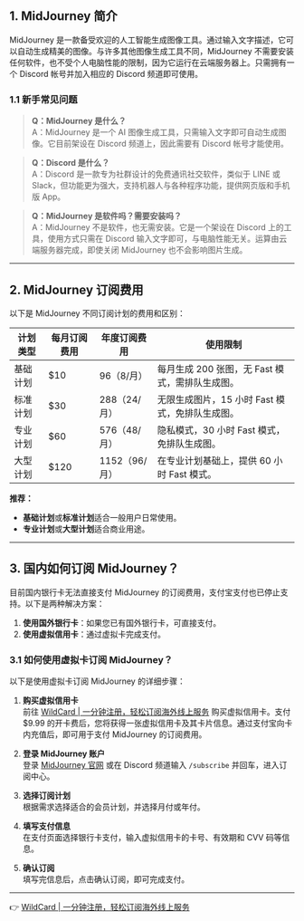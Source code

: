 ## 1. MidJourney 简介

MidJourney 是一款备受欢迎的人工智能生成图像工具。通过输入文字描述，它可以自动生成精美的图像。与许多其他图像生成工具不同，MidJourney 不需要安装任何软件，也不受个人电脑性能的限制，因为它运行在云端服务器上。只需拥有一个 Discord 帐号并加入相应的 Discord 频道即可使用。

### 1.1 新手常见问题

> **Q：MidJourney 是什么？**  
> A：MidJourney 是一个 AI 图像生成工具，只需输入文字即可自动生成图像。它目前架设在 Discord 频道上，因此需要有 Discord 帐号才能使用。  

> **Q：Discord 是什么？**  
> A：Discord 是一款专为社群设计的免费通讯社交软件，类似于 LINE 或 Slack，但功能更为强大，支持机器人与各种程序功能，提供网页版和手机版 App。  

> **Q：MidJourney 是软件吗？需要安装吗？**  
> A：MidJourney 不是软件，也无需安装。它是一个架设在 Discord 上的工具，使用方式只需在 Discord 输入文字即可，与电脑性能无关。运算由云端服务器完成，即使关闭 MidJourney 也不会影响图片生成。

---

## 2. MidJourney 订阅费用

以下是 MidJourney 不同订阅计划的费用和区别：

| 计划类型   | 每月订阅费用 | 年度订阅费用 | 使用限制                                                                 |
|------------|--------------|--------------|--------------------------------------------------------------------------|
| 基础计划   | $10          | $96（$8/月） | 每月生成 200 张图，无 Fast 模式，需排队生成图。                          |
| 标准计划   | $30          | $288（$24/月）| 无限生成图片，15 小时 Fast 模式，免排队生成图。                          |
| 专业计划   | $60          | $576（$48/月）| 隐私模式，30 小时 Fast 模式，免排队生成图。                              |
| 大型计划   | $120         | $1152（$96/月）| 在专业计划基础上，提供 60 小时 Fast 模式。                               |

**推荐：**  
- **基础计划**或**标准计划**适合一般用户日常使用。  
- **专业计划**或**大型计划**适合商业用途。

---

## 3. 国内如何订阅 MidJourney？

目前国内银行卡无法直接支付 MidJourney 的订阅费用，支付宝支付也已停止支持。以下是两种解决方案：

1. **使用国外银行卡**：如果您已有国外银行卡，可直接支付。  
2. **使用虚拟信用卡**：通过虚拟卡完成支付。

### 3.1 如何使用虚拟卡订阅 MidJourney？

以下是使用虚拟卡订阅 MidJourney 的详细步骤：

1. **购买虚拟信用卡**  
   前往 [WildCard | 一分钟注册，轻松订阅海外线上服务](https://bit.ly/bewildcard) 购买虚拟信用卡。支付 $9.99 的开卡费后，您将获得一张虚拟信用卡及其卡片信息。通过支付宝向卡内充值后，即可用于支付 MidJourney 的订阅费用。

2. **登录 MidJourney 账户**  
   登录 [MidJourney 官网](https://www.midjourney.com/explore) 或在 Discord 频道输入 `/subscribe` 并回车，进入订阅中心。

3. **选择订阅计划**  
   根据需求选择适合的会员计划，并选择月付或年付。

4. **填写支付信息**  
   在支付页面选择银行卡支付，输入虚拟信用卡的卡号、有效期和 CVV 码等信息。

5. **确认订阅**  
   填写完信息后，点击确认订阅，即可完成支付。

---

👉 [WildCard | 一分钟注册，轻松订阅海外线上服务](https://bit.ly/bewildcard)